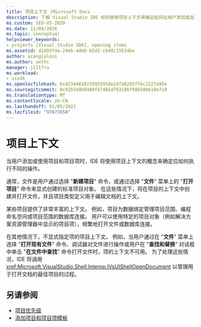 ```yaml
---
title: 项目上下文 |Microsoft Docs
description: 了解 Visual Studio IDE 如何使用项目上下文来确定如何在用户添加或处理项目和项目项时执行操作。
ms.custom: SEO-VS-2020
ms.date: 11/04/2016
ms.topic: conceptual
helpviewer_keywords:
- projects [Visual Studio SDK], opening items
ms.assetid: d1803f4a-24eb-44b0-b5d2-cb40c15534be
author: acangialosi
ms.author: anthc
manager: jillfra
ms.workload:
- vssdk
ms.openlocfilehash: bc4234481023592595de2df482d5ff6c2227a95e
ms.sourcegitcommit: 0c9155e9b9408fb7481d79319bf08650b610e719
ms.translationtype: MT
ms.contentlocale: zh-CN
ms.lasthandoff: 01/05/2021
ms.locfileid: "97877658"
---
```

# <a name="project-context"></a>项目上下文
当用户添加或使用项目和项目项时，IDE 将使用项目上下文的概念来确定应如何执行不同的操作。

 通常，文件是用户通过选择 "**新建项目**" 命令，或通过选择 "**文件**" 菜单上的 "**打开项目**" 命令来显式创建的标准项目对象。 在这些情况下，将在项目的上下文中创建并打开文件，并且项目类型定义用于编辑文档的上下文。

 某些项目提供了非常丰富的上下文。 例如，项目为数据绑定管理项目范围、编程命名空间或项目范围的数据库连接。 用户可以使用特定的项目对象（例如解决方案资源管理器中显示的项目项），频繁地打开文件或数据库连接。

 在其他情况下，不显式指定项的项目上下文。 例如，当用户通过在 "**文件**" 菜单上选择 "**打开现有文件**" 命令、调试器对文件进行操作或用户在 "**查找和替换**" 对话框中单击 "**在文件中查找**" 命令打开文件时，项的上下文不可用。 为了处理这些情况，IDE 将调用 <xref:Microsoft.VisualStudio.Shell.Interop.IVsUIShellOpenDocument> 以管理用于打开文档的最佳项目的过程。

## <a name="see-also"></a>另请参阅
- [项目优先级](../../extensibility/internals/project-priority.md)
- [添加项目和项目项模板](../../extensibility/internals/adding-project-and-project-item-templates.md)
